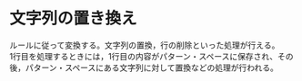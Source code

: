 文字列の置き換え
========
ルールに従って変換する。文字列の置換，行の削除といった処理が行える。  
1行目を処理するときには，1行目の内容がパターン・スペースに保存され、その後，パターン・スペースにある文字列に対して置換などの処理が行われる。  
